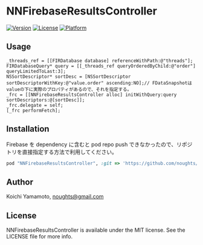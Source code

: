# NNFirebaseResultsController

[![Version](https://img.shields.io/cocoapods/v/NNFirebaseResultsController.svg?style=flat)](http://cocoapods.org/pods/NNFirebaseResultsController)
[![License](https://img.shields.io/cocoapods/l/NNFirebaseResultsController.svg?style=flat)](http://cocoapods.org/pods/NNFirebaseResultsController)
[![Platform](https://img.shields.io/cocoapods/p/NNFirebaseResultsController.svg?style=flat)](http://cocoapods.org/pods/NNFirebaseResultsController)

## Usage

```obj-c
_threads_ref = [[FIRDatabase database] referenceWithPath:@"threads"];
FIRDatabaseQuery* query = [[_threads_ref queryOrderedByChild:@"order"] queryLimitedToLast:3];
NSSortDescriptor* sortDesc = [NSSortDescriptor sortDescriptorWithKey:@"value.order" ascending:NO];// FDataSnapshotはvalueの下に実際のプロパティがあるので、それを指定する。
_frc = [[NNFirebaseResultsController alloc] initWithQuery:query sortDescriptors:@[sortDesc]];
_frc.delegate = self;
[_frc performFetch];
```

## Installation

Firebase を dependency に含むと pod repo push できなかったので、リポジトリを直接指定する方法で利用してください。

```ruby
pod "NNFirebaseResultsController", :git => 'https://github.com/noughts/NNFirebaseResultsController'
```

## Author

Koichi Yamamoto, noughts@gmail.com

## License

NNFirebaseResultsController is available under the MIT license. See the LICENSE file for more info.
